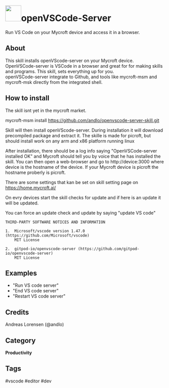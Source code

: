 # <img src='favicon.ico' card_color='#40DBB0' width='50'/>openVSCode-Server
Run VS Code on your Mycroft device and access it in a browser.


## About
This skill installs openVScode-server on your Mycroft device. OpenVSCode-server is VSCode in a browser and great for 
for making skills and programs. This skill, sets everything up for you.   
openVSCode-server integrate to Github, and tools like mycroft-msm and mycroft-msk directly from the integrated 
shell.


## How to install
The skill isnt yet in the mycroft market.

mycroft-msm install https://github.com/andlo/openvscode-server-skill.git

Skill will then install openVScode-server. During installation it will download precompiled package and extract
it. 
The skille is made for picroft, but should install work on any arm and x86 platform running linux 

After installation, there should be a log info saying "OpenVSCode-server installed OK" and Mycroft should tell 
you by voice that he has installed the skill.
You can then open a web-browser and go to http://device:3000 where device is the hostname of the device.
If your Mycroft device is picroft the hostname proberly is picroft. 

There are some settings that kan be set on skill setting page on https://home.mycroft.ai/ 

On evry devices start the skill checks for update and if here is an update it will be updated.

You can force an update check and update by saying "update VS code" 


```
THIRD-PARTY SOFTWARE NOTICES AND INFORMATION

1.  Microsoft/vscode version 1.47.0 (https://github.com/Microsoft/vscode)
    MIT License 

2.  gitpod-io/openvscode-server (https://github.com/gitpod-io/openvscode-server)
    MIT License 
``` 

## Examples
* "Run VS code server"
* "End VS code server"
* "Restart VS code server"

## Credits
Andreas Lorensen (@andlo)

## Category
**Productivity**

## Tags
#vscode
#editor
#dev

